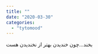 ```yaml
---
title: ""
date: "2020-03-30"
categories: 
  - "tytomood"
---
```


بخند...چون خندیدن بهتر از نخندیدن هست

